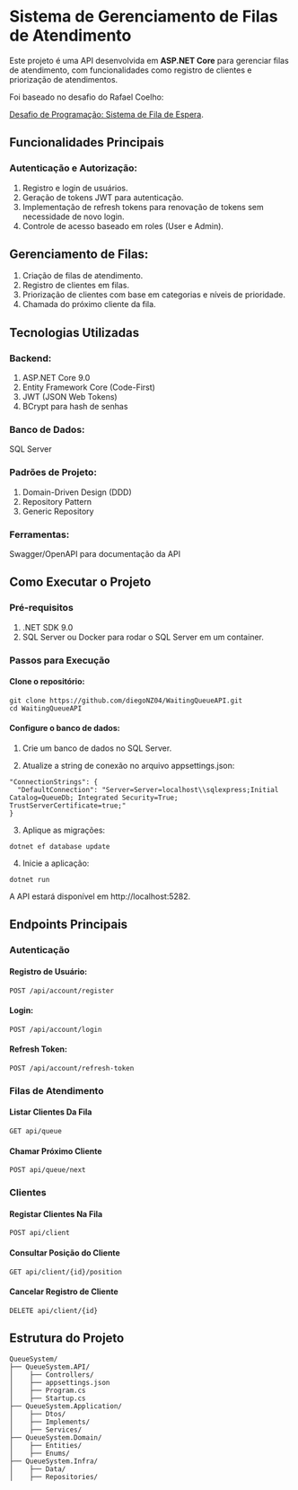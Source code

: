 # Sistema de Gerenciamento de Filas de Atendimento
Este projeto é uma API desenvolvida em **ASP.NET Core** para gerenciar filas de atendimento, com funcionalidades como registro de clientes e priorização de atendimentos. 

Foi baseado no desafio do Rafael Coelho: 

[Desafio de Programação: Sistema de Fila de Espera](https://racoelho.com.br/listas/desafios/fila-de-espera).

## Funcionalidades Principais

### Autenticação e Autorização:

1. Registro e login de usuários.
2. Geração de tokens JWT para autenticação.
3. Implementação de refresh tokens para renovação de tokens sem necessidade de novo login.
4. Controle de acesso baseado em roles (User e Admin).

## Gerenciamento de Filas:

1. Criação de filas de atendimento.
2. Registro de clientes em filas.
3. Priorização de clientes com base em categorias e níveis de prioridade.
4. Chamada do próximo cliente da fila.

## Tecnologias Utilizadas

### Backend:

1. ASP.NET Core 9.0
2. Entity Framework Core (Code-First)
3. JWT (JSON Web Tokens)
4. BCrypt para hash de senhas

### Banco de Dados:

SQL Server

### Padrões de Projeto:

1. Domain-Driven Design (DDD)
2. Repository Pattern
3. Generic Repository

### Ferramentas:

Swagger/OpenAPI para documentação da API

## Como Executar o Projeto

### Pré-requisitos

1. .NET SDK 9.0
2. SQL Server ou Docker para rodar o SQL Server em um container.

### Passos para Execução

#### Clone o repositório:

```
git clone https://github.com/diegoNZ04/WaitingQueueAPI.git
cd WaitingQueueAPI
```

#### Configure o banco de dados:

1. Crie um banco de dados no SQL Server.

2. Atualize a string de conexão no arquivo appsettings.json:

```
"ConnectionStrings": {
  "DefaultConnection": "Server=Server=localhost\\sqlexpress;Initial Catalog=QueueDb; Integrated Security=True; TrustServerCertificate=true;"
}
```

3. Aplique as migrações:

```
dotnet ef database update
```

4. Inicie a aplicação:

```
dotnet run
```

A API estará disponível em http://localhost:5282.

## Endpoints Principais

### Autenticação

#### Registro de Usuário:

`POST /api/account/register`

#### Login:

`POST /api/account/login`

#### Refresh Token:

`POST /api/account/refresh-token`

### Filas de Atendimento

#### Listar Clientes Da Fila

`GET api/queue`

#### Chamar Próximo Cliente

`POST api/queue/next`

### Clientes

#### Registar Clientes Na Fila

`POST api/client`

#### Consultar Posição do Cliente

`GET api/client/{id}/position`

#### Cancelar Registro de Cliente

`DELETE api/client/{id}`


## Estrutura do Projeto
```
QueueSystem/
├── QueueSystem.API/
│    ├── Controllers/
│    ├── appsettings.json
│    ├── Program.cs
│    ├── Startup.cs
├── QueueSystem.Application/
│    ├── Dtos/
│    ├── Implements/
│    ├── Services/ 
├── QueueSystem.Domain/
│    ├── Entities/
│    ├── Enums/
├── QueueSystem.Infra/
│    ├── Data/
│    ├── Repositories/
```


